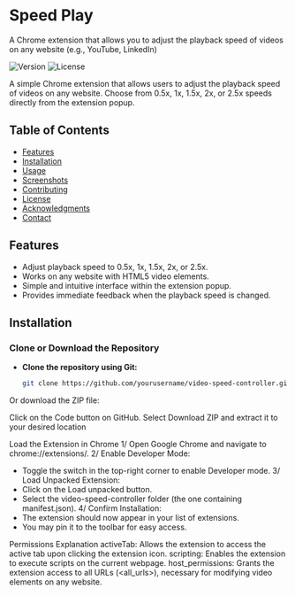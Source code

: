 # Speed Play 
A Chrome extension that allows you to adjust the playback speed of videos on any website (e.g., YouTube, LinkedIn)

![Version](https://img.shields.io/badge/version-1.3-blue)
![License](https://img.shields.io/badge/license-MIT-green)

A simple Chrome extension that allows users to adjust the playback speed of videos on any website. Choose from 0.5x, 1x, 1.5x, 2x, or 2.5x speeds directly from the extension popup.

## Table of Contents

- [Features](#features)
- [Installation](#installation)
- [Usage](#usage)
- [Screenshots](#screenshots)
- [Contributing](#contributing)
- [License](#license)
- [Acknowledgments](#acknowledgments)
- [Contact](#contact)

## Features

- Adjust playback speed to 0.5x, 1x, 1.5x, 2x, or 2.5x.
- Works on any website with HTML5 video elements.
- Simple and intuitive interface within the extension popup.
- Provides immediate feedback when the playback speed is changed.

## Installation

### Clone or Download the Repository

- **Clone the repository using Git:**

  ```bash
  git clone https://github.com/yourusername/video-speed-controller.git

Or download the ZIP file:

Click on the Code button on GitHub.
Select Download ZIP and extract it to your desired location

Load the Extension in Chrome
1/ Open Google Chrome and navigate to chrome://extensions/.
2/ Enable Developer Mode:
- Toggle the switch in the top-right corner to enable Developer mode.
3/ Load Unpacked Extension:
- Click on the Load unpacked button.
- Select the video-speed-controller folder (the one containing manifest.json).
4/ Confirm Installation:
- The extension should now appear in your list of extensions.
- You may pin it to the toolbar for easy access.

Permissions Explanation
activeTab: Allows the extension to access the active tab upon clicking the extension icon.
scripting: Enables the extension to execute scripts on the current webpage.
host_permissions: Grants the extension access to all URLs (<all_urls>), necessary for modifying video elements on any website.




